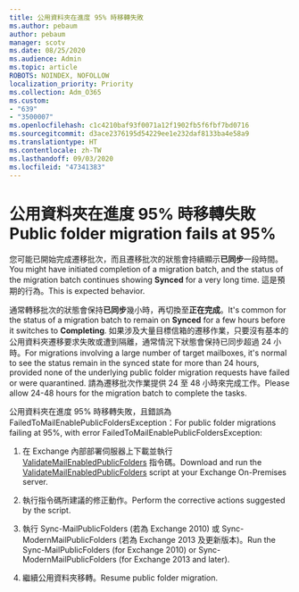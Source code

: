 ```yaml
---
title: 公用資料夾在進度 95% 時移轉失敗
ms.author: pebaum
author: pebaum
manager: scotv
ms.date: 08/25/2020
ms.audience: Admin
ms.topic: article
ROBOTS: NOINDEX, NOFOLLOW
localization_priority: Priority
ms.collection: Adm_O365
ms.custom:
- "639"
- "3500007"
ms.openlocfilehash: c1c4210baf93f0071a12f1902fb5f6fbf7bd0716
ms.sourcegitcommit: d3ace2376195d54229ee1e232daf8133ba4e58a9
ms.translationtype: HT
ms.contentlocale: zh-TW
ms.lasthandoff: 09/03/2020
ms.locfileid: "47341383"
---
```

# <a name="public-folder-migration-fails-at-95"></a><span data-ttu-id="76f6c-102">公用資料夾在進度 95% 時移轉失敗</span><span class="sxs-lookup"><span data-stu-id="76f6c-102">Public folder migration fails at 95%</span></span>

<span data-ttu-id="76f6c-103">您可能已開始完成遷移批次，而且遷移批次的狀態會持續顯示**已同步**一段時間。</span><span class="sxs-lookup"><span data-stu-id="76f6c-103">You might have initiated completion of a migration batch, and the status of the migration batch continues showing **Synced** for a very long time.</span></span> <span data-ttu-id="76f6c-104">這是預期的行為。</span><span class="sxs-lookup"><span data-stu-id="76f6c-104">This is expected behavior.</span></span>

<span data-ttu-id="76f6c-105">通常轉移批次的狀態會保持**已同步**幾小時，再切換至**正在完成**。</span><span class="sxs-lookup"><span data-stu-id="76f6c-105">It's common for the status of a migration batch to remain on **Synced** for a few hours before it switches to **Completing**.</span></span> <span data-ttu-id="76f6c-106">如果涉及大量目標信箱的遷移作業，只要沒有基本的公用資料夾遷移要求失敗或遭到隔離，通常情況下狀態會保持已同步超過 24 小時。</span><span class="sxs-lookup"><span data-stu-id="76f6c-106">For migrations involving a large number of target mailboxes, it's normal to see the status remain in the synced state for more than 24 hours, provided none of the underlying public folder migration requests have failed or were quarantined.</span></span> <span data-ttu-id="76f6c-107">請為遷移批次作業提供 24 至 48 小時來完成工作。</span><span class="sxs-lookup"><span data-stu-id="76f6c-107">Please allow 24-48 hours for the migration batch to complete the tasks.</span></span>

<span data-ttu-id="76f6c-108">公用資料夾在進度 95% 時移轉失敗，且錯誤為 FailedToMailEnablePublicFoldersException：</span><span class="sxs-lookup"><span data-stu-id="76f6c-108">For public folder migrations failing at 95%, with error FailedToMailEnablePublicFoldersException:</span></span>

1. <span data-ttu-id="76f6c-109">在 Exchange 內部部署伺服器上下載並執行 [ValidateMailEnabledPublicFolders](https://aka.ms/ValidateMEPF) 指令碼。</span><span class="sxs-lookup"><span data-stu-id="76f6c-109">Download and run the [ValidateMailEnabledPublicFolders](https://aka.ms/ValidateMEPF) script at your Exchange On-Premises server.</span></span>

2. <span data-ttu-id="76f6c-110">執行指令碼所建議的修正動作。</span><span class="sxs-lookup"><span data-stu-id="76f6c-110">Perform the corrective actions suggested by the script.</span></span>

3. <span data-ttu-id="76f6c-111">執行 Sync-MailPublicFolders (若為 Exchange 2010) 或 Sync-ModernMailPublicFolders (若為 Exchange 2013 及更新版本)。</span><span class="sxs-lookup"><span data-stu-id="76f6c-111">Run the Sync-MailPublicFolders (for Exchange 2010) or Sync-ModernMailPublicFolders (for Exchange 2013 and later).</span></span>

4. <span data-ttu-id="76f6c-112">繼續公用資料夾移轉。</span><span class="sxs-lookup"><span data-stu-id="76f6c-112">Resume public folder migration.</span></span>
